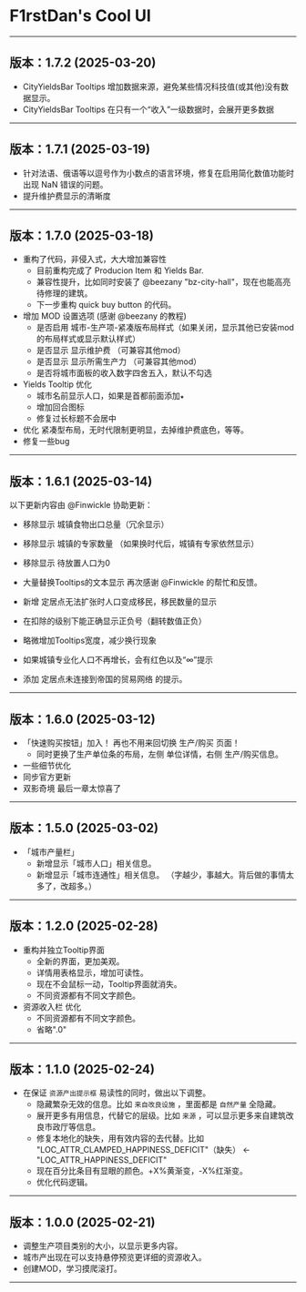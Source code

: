 # F1rstDan's Cool UI
---------------
## 版本：1.7.2 (2025-03-20)
- CityYieldsBar Tooltips 增加数据来源，避免某些情况科技值(或其他)没有数据显示。
- CityYieldsBar Tooltips 在只有一个“收入”一级数据时，会展开更多数据
---------------
## 版本：1.7.1 (2025-03-19)
- 针对法语、俄语等以逗号作为小数点的语言环境，修复在启用简化数值功能时出现 NaN 错误的问题。
- 提升维护费显示的清晰度
---------------
## 版本：1.7.0 (2025-03-18)
- 重构了代码，非侵入式，大大增加兼容性
  - 目前重构完成了 Producion Item 和 Yields Bar.
  - 兼容性提升，比如同时安装了 @beezany "bz-city-hall"，现在也能高亮待修理的建筑。
  - 下一步重构 quick buy button 的代码。
- 增加 MOD 设置选项 (感谢 @beezany 的教程)
  - 是否启用 城市-生产项-紧凑版布局样式（如果关闭，显示其他已安装mod的布局样式或显示默认样式）
  - 是否显示 显示维护费 （可兼容其他mod）
  - 是否显示 显示所需生产力 （可兼容其他mod）
  - 是否将城市面板的收入数字四舍五入，默认不勾选
- Yields Tooltip 优化
  - 城市名前显示人口，如果是首都前面添加`★`
  - 增加回合图标
  - 修复过长标题不会居中
- 优化 紧凑型布局，无时代限制更明显，去掉维护费底色，等等。
- 修复一些bug
---------------
## 版本：1.6.1 (2025-03-14)
以下更新内容由 @Finwickle 协助更新：
- 移除显示 城镇食物出口总量（冗余显示）
- 移除显示 城镇的专家数量 （如果换时代后，城镇有专家依然显示）
- 移除显示 待放置人口为0
- 大量替换Tooltips的文本显示
再次感谢 @Finwickle 的帮忙和反馈。

- 新增 定居点无法扩张时人口变成移民，移民数量的显示
- 在扣除的级别下能正确显示正负号（翻转数值正负）
- 略微增加Tooltips宽度，减少换行现象
- 如果城镇专业化人口不再增长，会有红色以及“∞”提示
- 添加 定居点未连接到帝国的贸易网络 的提示。
---------------
## 版本：1.6.0 (2025-03-12)
  - 「快速购买按钮」加入！
  再也不用来回切换 生产/购买 页面！
      - 同时更换了生产单位条的布局，左侧 单位详情，右侧 生产/购买信息。
  - 一些细节优化
  - 同步官方更新
  - 双影奇境 最后一章太惊喜了
---------------
## 版本：1.5.0 (2025-03-02)
  - 「城市产量栏」
    - 新增显示「城市人口」相关信息。
    - 新增显示「城市连通性」相关信息。
（字越少，事越大。背后做的事情太多了，改超多。）

---------------
## 版本：1.2.0 (2025-02-28)
 - 重构并独立Tooltip界面
    - 全新的界面，更加美观。
    - 详情用表格显示，增加可读性。
    - 现在不会鼠标一动，Tooltip界面就消失。
    - 不同资源都有不同文字颜色。
 - 资源收入栏 优化
    - 不同资源都有不同文字颜色。
    - 省略".0"

---------------
## 版本：1.1.0 (2025-02-24)
 - 在保证 `资源产出提示框` 易读性的同时，做出以下调整。
    - 隐藏繁杂无效的信息。比如 `来自改良设施` ，里面都是 `自然产量` 全隐藏。
    - 展开更多有用信息，代替它的层级。比如 `来源` ，可以显示更多来自建筑改良市政厅等信息。
    - 修复本地化的缺失，用有效内容的去代替。比如 "LOC_ATTR_CLAMPED_HAPPINESS_DEFICIT"（缺失） <- "LOC_ATTR_HAPPINESS_DEFICIT"
    - 现在百分比条目有显眼的颜色。+X%黄渐变，-X%红渐变。
    - 优化代码逻辑。

---------------
## 版本：1.0.0 (2025-02-21)
 - 调整生产项目类别的大小，以显示更多内容。
 - 城市产出现在可以支持悬停预览更详细的资源收入。
 - 创建MOD，学习摸爬滚打。
---------------